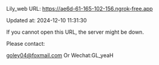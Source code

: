 Lily_web URL: https://ae6d-61-165-102-156.ngrok-free.app

Updated at: 2024-12-10 11:31:30

If you cannot open this URL, the server might be down.

Please contact: 

goley04@foxmail.com Or Wechat:GL_yeaH